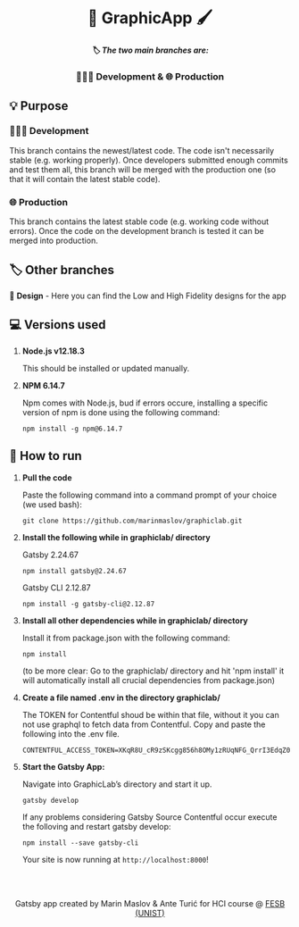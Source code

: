 <h1 align="center">
  🎨 GraphicApp 🖌️
</h1>
<h5 align="center">
  🏷️ The two main branches are:
</h5>
<h3 align="center">
  👨🏼‍💻 Development & 🌐 Production
</h3>

## 💡 Purpose

### 👨🏼‍💻 Development

This branch contains the newest/latest code. The code isn't necessarily stable (e.g. working properly). Once developers submitted enough commits and test them all, this branch will be merged with the production one (so that it will contain the latest stable code).

### 🌐 Production

This branch contains the latest stable code (e.g. working code without errors). Once the code on the development branch is tested it can be merged into production.

## 🏷️ Other branches

🍭 **Design** - Here you can find the Low and High Fidelity designs for the app

## 💻 Versions used

1.  **Node.js v12.18.3**

    This should be installed or updated manually.

2.  **NPM 6.14.7**

    Npm comes with Node.js, bud if errors occure, installing a specific version of npm is done using the following command:

    ```shell
    npm install -g npm@6.14.7
    ```

## 🚀 How to run

1.  **Pull the code**

    Paste the following command into a command prompt of your choice (we used bash):

    ```shell
    git clone https://github.com/marinmaslov/graphiclab.git
    ```

2.  **Install the following while in graphiclab/ directory**

    Gatsby 2.24.67
    ```shell
    npm install gatsby@2.24.67
    ```

    Gatsby CLI 2.12.87
    ```shell
    npm install -g gatsby-cli@2.12.87
    ```

3.  **Install all other dependencies while in graphiclab/ directory**

    Install it from package.json with the following command:
    ```shell
    npm install
    ```
    (to be more clear: Go to the graphiclab/ directory and hit 'npm install' it will automatically install all crucial dependencies from package.json)

4.  **Create a file named .env in the directory graphiclab/**

    The TOKEN for Contentful shoud be within that file, without it you can not use graphql to fetch data from Contentful. Copy and paste the following into the .env file.
    ```shell
    CONTENTFUL_ACCESS_TOKEN=XKqR8U_cR9zSKcgg856h8OMy1zRUqNFG_QrrI3EdqZ0
    ```

5.  **Start the Gatsby App:**

    Navigate into GraphicLab’s directory and start it up.
    ```shell
    gatsby develop
    ```

    If any problems considering Gatsby Source Contentful occur execute the folloving and restart gatsby develop:
    ```shell
    npm install --save gatsby-cli
    ```

    Your site is now running at `http://localhost:8000`!

<br>
<br>
<p align="center">
Gatsby app created by Marin Maslov & Ante Turić for HCI course @ <a href="https://www.fesb.unist.hr/">FESB (UNIST)</a>
</p>
